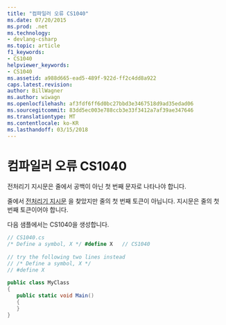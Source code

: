 ```yaml
---
title: "컴파일러 오류 CS1040"
ms.date: 07/20/2015
ms.prod: .net
ms.technology:
- devlang-csharp
ms.topic: article
f1_keywords:
- CS1040
helpviewer_keywords:
- CS1040
ms.assetid: a988d665-ead5-489f-922d-ff2c4dd8a922
caps.latest.revision: 
author: BillWagner
ms.author: wiwagn
ms.openlocfilehash: af3fdf6ff6d0bc27bbd3e3467518d9ad35edad06
ms.sourcegitcommit: 83dd5ec003e788ccb3e33f3412a7af39ae347646
ms.translationtype: MT
ms.contentlocale: ko-KR
ms.lasthandoff: 03/15/2018
---
```

# <a name="compiler-error-cs1040"></a>컴파일러 오류 CS1040
전처리기 지시문은 줄에서 공백이 아닌 첫 번째 문자로 나타나야 합니다.  
  
 줄에서 [전처리기 지시문](../../csharp/language-reference/preprocessor-directives/index.md) 을 찾았지만 줄의 첫 번째 토큰이 아닙니다. 지시문은 줄의 첫 번째 토큰이어야 합니다.  
  
 다음 샘플에서는 CS1040을 생성합니다.  
  
```csharp  
// CS1040.cs  
/* Define a symbol, X */ #define X   // CS1040  
  
// try the following two lines instead  
// /* Define a symbol, X */  
// #define X  
  
public class MyClass  
{  
   public static void Main()  
   {  
   }  
}  
```
